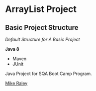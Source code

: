 # ArrayList Project
## Basic Project Structure

*Default Structure for A Basic Project*

**Java 8**

* Maven
* JUnit

Java Project for SQA Boot Camp Program. 

[Mike Raley](https://github.com/wmraley)
